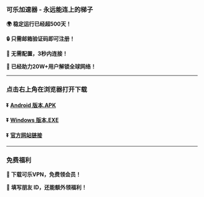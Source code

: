 ### 可乐加速器 - 永远能连上的梯子
**:earth_africa: 稳定运行已经超500天！**

**:lock: 只需邮箱验证码即可注册！**

**:rocket: 无需配置，3秒内连接！**

**:man: 已经助力20W+用户解锁全球网络！**

---
### 点击右上角在浏览器打开下载
#### :arrow_double_down: [Android 版本.APK](http://103.103.201.21:10146/down/ilZoio0PkiJ0.apk)
  #### :arrow_double_down: [Windows 版本.EXE](http://103.103.201.21:10146/down/xjJsT11QzXWB.exe)
#### :arrow_double_down: [官方网站链接](https://www.tiandiapp.com)
---
### 免费福利
**:gift: 下载可乐VPN，免费领会员！**

**:gift: 填写朋友 ID，还能额外领福利！**
